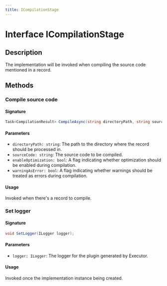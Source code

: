 ```yaml
---
title: ICompilationStage
---
```


# Interface ICompilationStage

## Description

The implementation will be invoked when compiling the source code mentioned in a record.

## Methods

### Compile source code

#### Signature

```csharp
Task<CompilationResult> CompileAsync(string directoryPath, string sourceCode, bool enableOptimization, bool warningAsError);
```

#### Parameters

- `directoryPath: string`: The path to the directory where the record should be processed in.
- `sourceCode: string`: The source code to be compiled.
- `enableOptimization: bool`: A flag indicating whether optimization should be enabled during compilation.
- `warningAsError: bool`: A flag indicating whether warnings should be treated as errors during compilation.

#### Usage

Invoked when there's a record to compile.

### Set logger

#### Signature

```csharp
void SetLogger(ILogger logger);
```

#### Parameters

- `logger: ILogger`: The logger for the plugin generated by Executor.

#### Usage

Invoked once the implementation instance being created.
